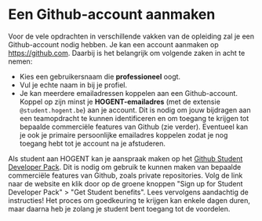 # Een Github-account aanmaken

Voor de vele opdrachten in verschillende vakken van de opleiding zal je een Github-account nodig hebben. Je kan een account aanmaken op <https://github.com>. Daarbij is het belangrijk om volgende zaken in acht te nemen:

- Kies een gebruikersnaam die **professioneel** oogt.
- Vul je echte naam in bij je profiel.
- Je kan meerdere emailadressen koppelen aan een Github-account. Koppel op zijn minst je **HOGENT-emailadres** (met de extensie `@student.hogent.be`) aan je account. Dit is nodig om jouw bijdragen aan een teamopdracht te kunnen identificeren en om toegang te krijgen tot bepaalde commerciële features van Github (zie verder). Eventueel kan je ook je primaire persoonlijke emailadres koppelen zodat je nog toegang hebt tot je account na je afstuderen.

Als student aan HOGENT kan je aanspraak maken op het [Github Student Developer Pack](https://education.github.com/pack). Dit is nodig om gebruik te kunnen maken van bepaalde commerciële features van Github, zoals private repositories. Volg de link naar de website en klik door op de groene knoppen "Sign up for Student Developer Pack" > "Get Student benefits". Lees vervolgens aandachtig de instructies! Het proces om goedkeuring te krijgen kan enkele dagen duren, maar daarna heb je zolang je student bent toegang tot de voordelen.
